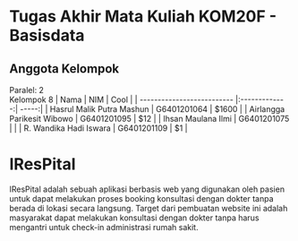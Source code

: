 # Tugas Akhir Mata Kuliah KOM20F - Basisdata
## Anggota Kelompok
Paralel: 2 <br />
Kelompok 8
|             Nama           | NIM           | Cool  |
| -------------------------- |:-------------:| -----:|
| Hasrul Malik Putra Mashun      | G6401201064 | $1600 |
| Airlangga Parikesit Wibowo     | G6401201095      |   $12 |
| Ihsan Maulana Ilmi             | G6401201075    |     |
| R. Wandika Hadi Iswara         | G6401201109      |    $1 |

# IResPital
IResPital adalah sebuah aplikasi berbasis web yang digunakan oleh pasien untuk dapat melakukan proses booking konsultasi dengan dokter tanpa berada di lokasi secara langsung. Target dari pembuatan website ini adalah masyarakat dapat melakukan konsultasi dengan dokter tanpa harus mengantri untuk check-in administrasi rumah sakit.


